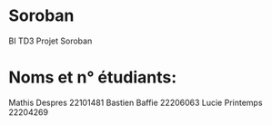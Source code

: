 # Soroban
BI TD3
Projet Soroban

# Noms et n° étudiants:
Mathis Despres 22101481
Bastien Baffie 22206063
Lucie Printemps 22204269
